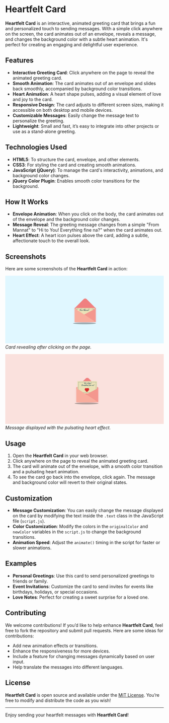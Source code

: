 # Heartfelt Card

**Heartfelt Card** is an interactive, animated greeting card that brings a fun and personalized touch to sending messages. With a simple click anywhere on the screen, the card animates out of an envelope, reveals a message, and changes the background color with a subtle heart animation. It's perfect for creating an engaging and delightful user experience.

## Features

- **Interactive Greeting Card**: Click anywhere on the page to reveal the animated greeting card.
- **Smooth Animation**: The card animates out of an envelope and slides back smoothly, accompanied by background color transitions.
- **Heart Animation**: A heart shape pulses, adding a visual element of love and joy to the card.
- **Responsive Design**: The card adjusts to different screen sizes, making it accessible on both desktop and mobile devices.
- **Customizable Messages**: Easily change the message text to personalize the greeting.
- **Lightweight**: Small and fast, it’s easy to integrate into other projects or use as a stand-alone greeting.

## Technologies Used

- **HTML5**: To structure the card, envelope, and other elements.
- **CSS3**: For styling the card and creating smooth animations.
- **JavaScript (jQuery)**: To manage the card's interactivity, animations, and background color changes.
- **jQuery Color Plugin**: Enables smooth color transitions for the background.
  
## How It Works

- **Envelope Animation**: When you click on the body, the card animates out of the envelope and the background color changes.
- **Message Reveal**: The greeting message changes from a simple "From Mannat" to "Hi to You! Everything fine na?" when the card animates out.
- **Heart Effect**: A heart icon pulses above the card, adding a subtle, affectionate touch to the overall look.

## Screenshots
Here are some screenshots of the **Heartfelt Card** in action:

![Card Animation](images/screenshot1.png)
*Card revealing after clicking on the page.*

![Message Display](images/screenshot2.png)
*Message displayed with the pulsating heart effect.*
  
## Usage

1. Open the **Heartfelt Card** in your web browser.
2. Click anywhere on the page to reveal the animated greeting card.
3. The card will animate out of the envelope, with a smooth color transition and a pulsating heart animation.
4. To see the card go back into the envelope, click again. The message and background color will revert to their original states.

## Customization

- **Message Customization**: You can easily change the message displayed on the card by modifying the text inside the `.text` class in the JavaScript file (`script.js`).
- **Color Customization**: Modify the colors in the `originalColor` and `newColor` variables in the `script.js` to change the background transitions.
- **Animation Speed**: Adjust the `animate()` timing in the script for faster or slower animations.

## Examples

- **Personal Greetings**: Use this card to send personalized greetings to friends or family.
- **Event Invitations**: Customize the card to send invites for events like birthdays, holidays, or special occasions.
- **Love Notes**: Perfect for creating a sweet surprise for a loved one.

## Contributing

We welcome contributions! If you’d like to help enhance **Heartfelt Card**, feel free to fork the repository and submit pull requests. Here are some ideas for contributions:

- Add new animation effects or transitions.
- Enhance the responsiveness for more devices.
- Include a feature for changing messages dynamically based on user input.
- Help translate the messages into different languages.

## License

**Heartfelt Card** is open source and available under the [MIT License](LICENSE). You’re free to modify and distribute the code as you wish!

---

Enjoy sending your heartfelt messages with **Heartfelt Card**!
